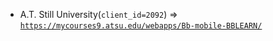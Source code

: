  - A.T. Still University(`client_id=2092`) => [`https://mycourses9.atsu.edu/webapps/Bb-mobile-BBLEARN/`](https://mycourses9.atsu.edu/webapps/Bb-mobile-BBLEARN/)
